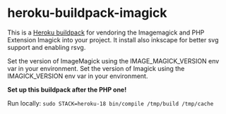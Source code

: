 heroku-buildpack-imagick
=================================

This is a [Heroku buildpack](http://devcenter.heroku.com/articles/buildpacks) for vendoring the Imagemagick and PHP Extension Imagick into your project. It install also inkscape for better svg support and enabling rsvg.

Set the version of ImageMagick using the IMAGE_MAGICK_VERSION env var in your environment.
Set the version of Imagick using the IMAGICK_VERSION env var in your environment.

**Set up this buildpack after the PHP one!**

Run locally:
```sudo STACK=heroku-18 bin/compile /tmp/build /tmp/cache```